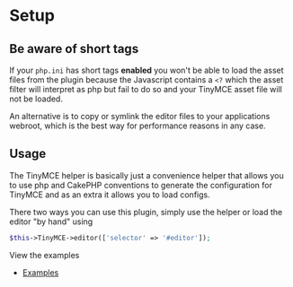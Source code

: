Setup
=====

Be aware of short tags
----------------------

If your `php.ini` has short tags **enabled** you won't be able to load the asset files from the plugin because the Javascript contains a `<?` which the asset filter will interpret as php but fail to do so and your TinyMCE asset file will not be loaded.

An alternative is to copy or symlink the editor files to your applications webroot, which is the best way for performance reasons in any case.

Usage
-----

The TinyMCE helper is basically just a convenience helper that allows you to use php and CakePHP conventions to generate the configuration for TinyMCE and as an extra it allows you to load configs.

There two ways you can use this plugin, simply use the helper or load the editor "by hand" using

```php
$this->TinyMCE->editor(['selector' => '#editor']);
```

View the examples

* [Examples](Examples.md)